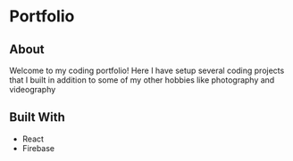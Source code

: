 # Portfolio

## About
Welcome to my coding portfolio! Here I have setup several coding projects that I built in addition to some of my other hobbies like photography and videography

## Built With
- React
- Firebase

